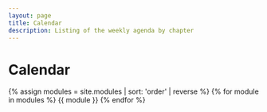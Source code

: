 ```yaml
---
layout: page
title: Calendar
description: Listing of the weekly agenda by chapter
---
```


# Calendar

{% assign modules = site.modules | sort: 'order' | reverse %}
{% for module in modules %}
{{ module }}
{% endfor %}
